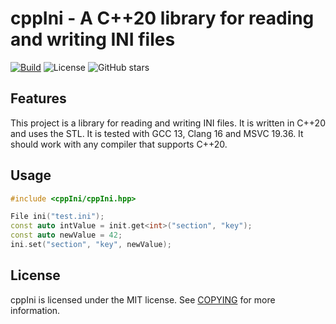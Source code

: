 # cppIni - A C++20 library for reading and writing INI files

[![Build](https://github.com/Master92/cppIni/actions/workflows/build.yaml/badge.svg)](https://github.com/Master92/cppIni/actions/workflows/build.yaml)
![License](https://img.shields.io/github/license/Master92/cppIni)
![GitHub stars](https://img.shields.io/github/stars/Master92/cppIni?label=%E2%AD%90%20Stars)

## Features

This project is a library for reading and writing INI files. It is written in C++20 and uses the STL.
It is tested with GCC 13, Clang 16 and MSVC 19.36. It should work with any compiler that supports C++20.

## Usage

``` cpp  
#include <cppIni/cppIni.hpp>

File ini("test.ini");
const auto intValue = init.get<int>("section", "key");
const auto newValue = 42;
ini.set("section", "key", newValue);
```

## License

cppIni is licensed under the MIT license. See [COPYING](https://github.com/Master92/cppIni/COPYING) for more information.
